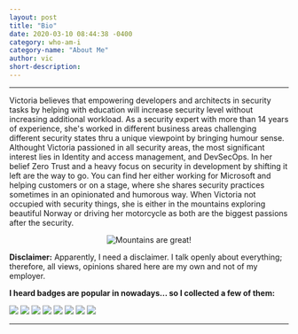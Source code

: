 ```yaml
---
layout: post
title: "Bio"
date: 2020-03-10 08:44:38 -0400
category: who-am-i
category-name: "About Me"
author: vic
short-description: 
---
```


-----
Victoria believes that empowering developers and architects in security tasks by helping with education will increase security level without increasing additional workload. 
As a security expert with more than 14 years of experience, she's worked in different business areas challenging different security states thru a unique viewpoint by bringing humour sense. 
Althought Victoria passioned in all security areas, the most significant interest lies in Identity and access management, and DevSecOps. In her belief Zero Trust and a heavy focus on security in development by shifting it left are the way to go. 
You can find her either working for Microsoft and helping customers or on a stage, where she shares security practices sometimes in an opinionated and humorous way. 
When Victoria not occupied with security things, she is either in the mountains exploring beautiful Norway or driving her motorcycle as both are the biggest passions after the security. 


<p align="center">
  <img src="https://github.com/texnokot/texnokot.github.io/raw/master/assets/vic.jpeg" alt="Mountains are great!"/>
</p>

**Disclaimer:** Apparently, I need a disclaimer. I talk openly about everything; therefore, all views, opinions shared here are my own and not of my employer.

**I heard badges are popular in nowadays… so I collected a few of them:**

![](https://images.youracclaim.com/size/110x110/images/f39519e4-fc12-4296-9a20-28d0a3755171/azure-administrator-associate.png) ![](https://images.youracclaim.com/size/110x110/images/92e0618b-8002-4868-9e88-794a33aeb3b5/azure-developer-associate-600x600.png) ![](https://images.youracclaim.com/size/110x110/images/649069f9-27f1-4d2b-92bc-c674bc67bd02/azure-solutions-architect-expert-600x600.png) ![](https://images.youracclaim.com/size/110x110/images/6c64c0f1-956a-4e0e-9c7e-d60307cea185/azure-devops-engineer-expert-600x600.png) ![](https://images.youracclaim.com/size/110x110/images/1ad16b6f-2c71-4a2e-ae74-ec69c4766039/azure-security-engineer-associate600x600.png) ![](https://images.youracclaim.com/size/110x110/images/b605110d-6e65-483b-9f00-3f1055b35885/Microsoft-Certified-Trainer-2019-2020.png) ![](https://images.youracclaim.com/size/110x110/images/0384f554-6401-42d2-b494-02a6d2fd3013/DevOps.png) ![](https://github.com/texnokot/texnokot.github.io/raw/master/assets/Data-Protection-Officer.jpg)


-----